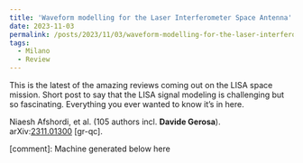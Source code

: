 ```yaml
---
title: 'Waveform modelling for the Laser Interferometer Space Antenna'
date: 2023-11-03
permalink: /posts/2023/11/03/waveform-modelling-for-the-laser-interferometer-space-antenna
tags:
  - Milano
  - Review
---
```


This is the latest of the amazing reviews coming out on the LISA space mission. Short post to say that the LISA signal modeling is challenging but so fascinating. Everything you ever wanted to know it’s in here.

Niaesh Afshordi, et al. (105 authors incl. **Davide Gerosa**).  
arXiv:[2311.01300](<https://arxiv.org/abs/arXiv:2311.01300>) [gr-qc].

[comment]: Machine generated below here
